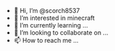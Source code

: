 - 👋 Hi, I’m @scorch8537
- 👀 I’m interested in minecraft
- 🌱 I’m currently learning ...
- 💞️ I’m looking to collaborate on ...
- 📫 How to reach me ...

<!---
scorch8537/scorch8537 is a ✨ special ✨ repository because its `README.md` (this file) appears on your GitHub profile.
You can click the Preview link to take a look at your changes.
--->
